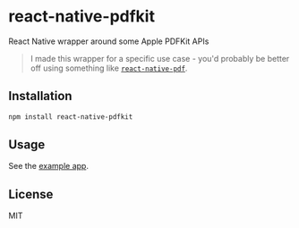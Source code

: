 # react-native-pdfkit

React Native wrapper around some Apple PDFKit APIs

> I made this wrapper for a specific use case - you'd probably be better off using something like [`react-native-pdf`](https://github.com/wonday/react-native-pdf).

## Installation


```sh
npm install react-native-pdfkit
```


## Usage
See the [example app](./example).

## License

MIT
